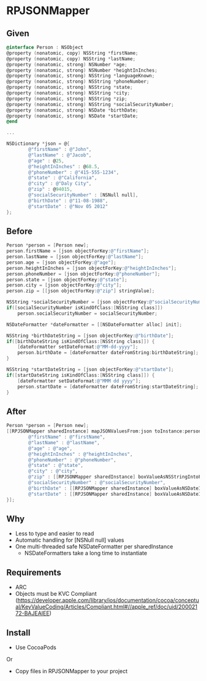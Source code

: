 RPJSONMapper
============

Given
-----

```Objective-C
@interface Person : NSObject
@property (nonatomic, copy) NSString *firstName;
@property (nonatomic, copy) NSString *lastName;
@property (nonatomic, strong) NSNumber *age;
@property (nonatomic, strong) NSNumber *heightInInches;
@property (nonatomic, strong) NSString *languageKnown;
@property (nonatomic, strong) NSString *phoneNumber;
@property (nonatomic, strong) NSString *state;
@property (nonatomic, strong) NSString *city;
@property (nonatomic, strong) NSString *zip;
@property (nonatomic, strong) NSString *socialSecurityNumber;
@property (nonatomic, strong) NSDate *birthDate;
@property (nonatomic, strong) NSDate *startDate;
@end

...

NSDictionary *json = @{
        @"firstName" : @"John",
        @"lastName" : @"Jacob",
        @"age" : @25,
        @"heightInInches" : @68.5,
        @"phoneNumber" : @"415-555-1234",
        @"state" : @"California",
        @"city" : @"Daly City",
        @"zip" : @94015,
        @"socialSecurityNumber" : [NSNull null],
        @"birthDate" : @"11-08-1988",
        @"startDate" : @"Nov 05 2012"
};
```

Before
------
```Objective-C
Person *person = [Person new];
person.firstName = [json objectForKey:@"firstName"];
person.lastName = [json objectForKey:@"lastName"];
person.age = [json objectForKey:@"age"];
person.heightInInches = [json objectForKey:@"heightInInches"];
person.phoneNumber = [json objectForKey:@"phoneNumber"];
person.state = [json objectForKey:@"state"];
person.city = [json objectForKey:@"city"];
person.zip = [[json objectForKey:@"zip"] stringValue];

NSString *socialSecurityNumber = [json objectForKey:@"socialSecurityNumber"];
if([socialSecurityNumber isKindOfClass:[NSString class]])
    person.socialSecurityNumber = socialSecurityNumber;

NSDateFormatter *dateFormatter = [[NSDateFormatter alloc] init];

NSString *birthDateString = [json objectForKey:@"birthDate"];
if([birthDateString isKindOfClass:[NSString class]]) {
    [dateFormatter setDateFormat:@"MM-dd-yyyy"];
    person.birthDate = [dateFormatter dateFromString:birthDateString];
}

NSString *startDateString = [json objectForKey:@"startDate"];
if([startDateString isKindOfClass:[NSString class]]) {
    [dateFormatter setDateFormat:@"MMM dd yyyy"];
    person.startDate = [dateFormatter dateFromString:startDateString];
}
```

After
-----
```Objective-C
Person *person = [Person new];
[[RPJSONMapper sharedInstance] mapJSONValuesFrom:json toInstance:person usingMapping:@{
        @"firstName" : @"firstName",
        @"lastName" : @"lastName",
        @"age" : @"age",
        @"heightInInches" : @"heightInInches",
        @"phoneNumber" : @"phoneNumber",
        @"state" : @"state",
        @"city" : @"city",
        @"zip" : [[RPJSONMapper sharedInstance] boxValueAsNSStringIntoPropertyWithName:@"zip"],
        @"socialSecurityNumber" : @"socialSecurityNumber",
        @"birthDate" : [[RPJSONMapper sharedInstance] boxValueAsNSDateIntoPropertyWithName:@"birthDate" usingDateFormat:@"MM-dd-yyyy"],
        @"startDate" : [[RPJSONMapper sharedInstance] boxValueAsNSDateIntoPropertyWithName:@"startDate" usingDateFormat:@"MMM dd yyyy"]
}];

```

Why
---
* Less to type and easier to read
* Automatic handling for [NSNull null] values
* One multi-threaded safe NSDateFormatter per sharedInstance
  * NSDateFormatters take a long time to instantiate

Requirements
------------
* ARC
* Objects must be KVC Compliant (https://developer.apple.com/library/ios/documentation/cocoa/conceptual/KeyValueCoding/Articles/Compliant.html#//apple_ref/doc/uid/20002172-BAJEAIEE)

Install
-------
* Use CocoaPods

Or

* Copy files in RPJSONMapper to your project
